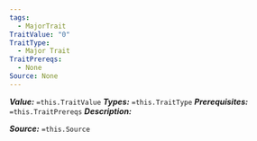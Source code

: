 ```yaml
---
tags:
  - MajorTrait
TraitValue: "0"
TraitType:
  - Major Trait
TraitPrereqs:
  - None
Source: None
---
```

***Value:*** `=this.TraitValue`
***Types:*** `=this.TraitType`
***Prerequisites:*** `=this.TraitPrereqs`
***Description:***



***Source:*** `=this.Source`